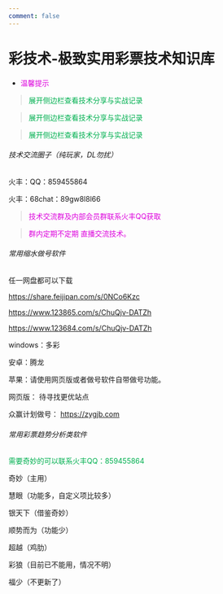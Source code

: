 ```yaml
---
comment: false
---
```

# 彩技术-极致实用彩票技术知识库

*   <font color="#dd00dd">温馨提示</font>
> <font color="#00b050">展开侧边栏查看技术分享与实战记录</font>


><font color="#00b050">展开侧边栏查看技术分享与实战记录</font>


><font color="#00b050">展开侧边栏查看技术分享与实战记录</font>

###### 技术交流圈子（纯玩家，DL勿扰）
  
  火丰：QQ：859455864
  
  火丰：68chat：89gw8l8l66

><font color="#dd00dd">技术交流群及内部会员群联系火丰QQ获取</font>

><font color="#dd00dd">群内定期不定期  直播交流技术。</font>


###### 常用缩水做号软件

任一网盘都可以下载

https://share.feijipan.com/s/0NCo6Kzc

https://www.123865.com/s/ChuQjv-DATZh

https://www.123684.com/s/ChuQjv-DATZh

windows：多彩 

安卓：腾龙

苹果：请使用网页版或者做号软件自带做号功能。

网页版：  待寻找更优站点

众赢计划做号： https://zygjb.com

###### 常用彩票趋势分析类软件

<font color="#00b050">需要奇妙的可以联系火丰QQ：859455864</font>

奇妙（主用）

慧眼（功能多，自定义项比较多）

银天下（借鉴奇妙）

顺势而为（功能少）

超越（鸡肋）

彩狼（目前已不能用，情况不明）

福少（不更新了）
